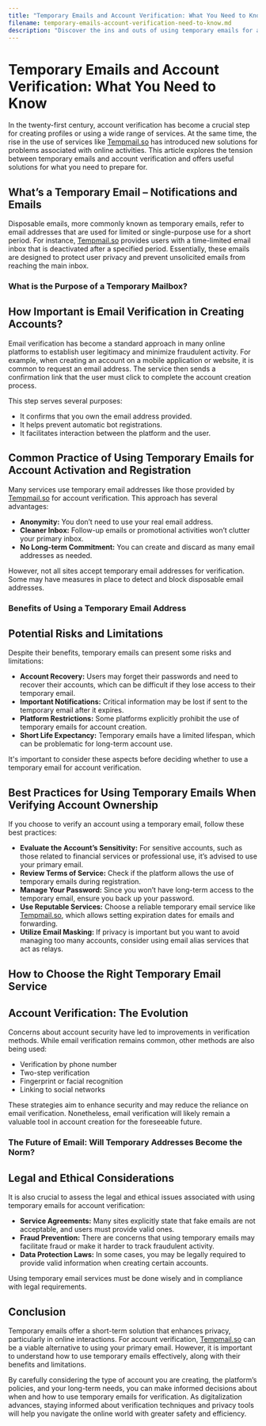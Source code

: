 ```yaml
---
title: "Temporary Emails and Account Verification: What You Need to Know"
filename: temporary-emails-account-verification-need-to-know.md
description: "Discover the ins and outs of using temporary emails for account verification, including benefits, risks, and best practices for online safety."
---
```


# Temporary Emails and Account Verification: What You Need to Know

In the twenty-first century, account verification has become a crucial step for creating profiles or using a wide range of services. At the same time, the rise in the use of services like [Tempmail.so](https://tempmail.so) has introduced new solutions for problems associated with online activities. This article explores the tension between temporary emails and account verification and offers useful solutions for what you need to prepare for.

## What’s a Temporary Email – Notifications and Emails

Disposable emails, more commonly known as temporary emails, refer to email addresses that are used for limited or single-purpose use for a short period. For instance, [Tempmail.so](https://tempmail.so) provides users with a time-limited email inbox that is deactivated after a specified period. Essentially, these emails are designed to protect user privacy and prevent unsolicited emails from reaching the main inbox.

### What is the Purpose of a Temporary Mailbox?

## How Important is Email Verification in Creating Accounts?

Email verification has become a standard approach in many online platforms to establish user legitimacy and minimize fraudulent activity. For example, when creating an account on a mobile application or website, it is common to request an email address. The service then sends a confirmation link that the user must click to complete the account creation process.

This step serves several purposes:

- It confirms that you own the email address provided.
- It helps prevent automatic bot registrations.
- It facilitates interaction between the platform and the user.

## Common Practice of Using Temporary Emails for Account Activation and Registration

Many services use temporary email addresses like those provided by [Tempmail.so](https://tempmail.so) for account verification. This approach has several advantages:

- **Anonymity:** You don’t need to use your real email address.
- **Cleaner Inbox:** Follow-up emails or promotional activities won’t clutter your primary inbox.
- **No Long-term Commitment:** You can create and discard as many email addresses as needed.

However, not all sites accept temporary email addresses for verification. Some may have measures in place to detect and block disposable email addresses.

### Benefits of Using a Temporary Email Address

## Potential Risks and Limitations

Despite their benefits, temporary emails can present some risks and limitations:

- **Account Recovery:** Users may forget their passwords and need to recover their accounts, which can be difficult if they lose access to their temporary email.
- **Important Notifications:** Critical information may be lost if sent to the temporary email after it expires.
- **Platform Restrictions:** Some platforms explicitly prohibit the use of temporary emails for account creation.
- **Short Life Expectancy:** Temporary emails have a limited lifespan, which can be problematic for long-term account use.

It's important to consider these aspects before deciding whether to use a temporary email for account verification.

## Best Practices for Using Temporary Emails When Verifying Account Ownership

If you choose to verify an account using a temporary email, follow these best practices:

- **Evaluate the Account’s Sensitivity:** For sensitive accounts, such as those related to financial services or professional use, it’s advised to use your primary email.
- **Review Terms of Service:** Check if the platform allows the use of temporary emails during registration.
- **Manage Your Password:** Since you won’t have long-term access to the temporary email, ensure you back up your password.
- **Use Reputable Services:** Choose a reliable temporary email service like [Tempmail.so](https://tempmail.so), which allows setting expiration dates for emails and forwarding.
- **Utilize Email Masking:** If privacy is important but you want to avoid managing too many accounts, consider using email alias services that act as relays.

## How to Choose the Right Temporary Email Service

## Account Verification: The Evolution

Concerns about account security have led to improvements in verification methods. While email verification remains common, other methods are also being used:

- Verification by phone number
- Two-step verification
- Fingerprint or facial recognition
- Linking to social networks

These strategies aim to enhance security and may reduce the reliance on email verification. Nonetheless, email verification will likely remain a valuable tool in account creation for the foreseeable future.

### The Future of Email: Will Temporary Addresses Become the Norm?

## Legal and Ethical Considerations

It is also crucial to assess the legal and ethical issues associated with using temporary emails for account verification:

- **Service Agreements:** Many sites explicitly state that fake emails are not acceptable, and users must provide valid ones.
- **Fraud Prevention:** There are concerns that using temporary emails may facilitate fraud or make it harder to track fraudulent activity.
- **Data Protection Laws:** In some cases, you may be legally required to provide valid information when creating certain accounts.

Using temporary email services must be done wisely and in compliance with legal requirements.

## Conclusion

Temporary emails offer a short-term solution that enhances privacy, particularly in online interactions. For account verification, [Tempmail.so](https://tempmail.so) can be a viable alternative to using your primary email. However, it is important to understand how to use temporary emails effectively, along with their benefits and limitations.

By carefully considering the type of account you are creating, the platform’s policies, and your long-term needs, you can make informed decisions about when and how to use temporary emails for verification. As digitalization advances, staying informed about verification techniques and privacy tools will help you navigate the online world with greater safety and efficiency.

